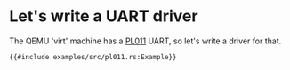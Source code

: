 # Let's write a UART driver

The QEMU 'virt' machine has a [PL011][1] UART, so let's write a driver for that.

```rust,editable,compile_fail
{{#include examples/src/pl011.rs:Example}}
```

[1]: https://developer.arm.com/documentation/ddi0183/g
